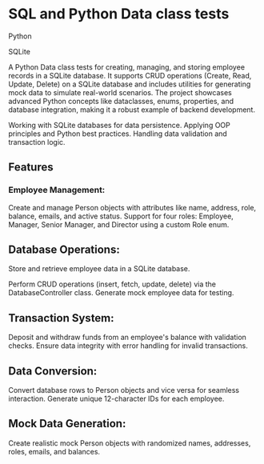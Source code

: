 # SQL and Python Data class tests

Python

SQLite

A Python Data class tests for creating, managing, and storing employee records in a SQLite database. 
It supports CRUD operations (Create, Read, Update, Delete) on a SQLite database and includes utilities for generating mock data to simulate real-world scenarios. The project showcases advanced Python concepts like dataclasses, enums, properties, and database integration, making it a robust example of backend development.

Working with SQLite databases for data persistence.
Applying OOP principles and Python best practices.
Handling data validation and transaction logic.

## Features

### Employee Management:

Create and manage Person objects with attributes like name, address, role, balance, emails, and active status.
Support for four roles: Employee, Manager, Senior Manager, and Director using a custom Role enum.

## Database Operations:

Store and retrieve employee data in a SQLite database.

Perform CRUD operations (insert, fetch, update, delete) via the DatabaseController class.
Generate mock employee data for testing.

## Transaction System:

Deposit and withdraw funds from an employee's balance with validation checks.
Ensure data integrity with error handling for invalid transactions.

## Data Conversion:

Convert database rows to Person objects and vice versa for seamless interaction.
Generate unique 12-character IDs for each employee.

## Mock Data Generation:

Create realistic mock Person objects with randomized names, addresses, roles, emails, and balances.
